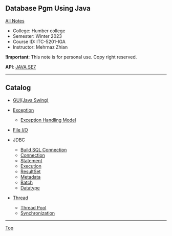## Database Pgm Using Java

[All Notes](../../index.md)

- College: Humber college
- Semester: Winter 2023
- Course ID: ITC-5201-IGA
- Instructor: Mehrnaz Zhian

**!Important**: This note is for personal use. Copy right reserved.

**API**: [JAVA SE7](https://docs.oracle.com/javase/7/docs/api/)

---

## Catalog

- [GUI(Java Swing)](./GUI/java_swing.md)
- [Exception](./exception/exception.md)
  - [Exception Handling Model](./exception/exception_handling_model.md)
- [File I/O](./IO/file_io.md)
- JDBC

  - [Build SQL Connection](./JDBC/build_connection.md)
  - [Connection](./JDBC/connection.md)
  - [Statement](./JDBC/statement.md)
  - [Execution](./JDBC/execution.md)
  - [ResultSet](./JDBC/resultset.md)
  - [Metadata](./JDBC/metadata.md)
  - [Batch](./JDBC/batch.md)
  - [Datatype](./JDBC/datatype.md)

- [Thread](./thread/thread.md)
  - [Thread Pool](./thread/thread_pool.md)
  - [Synchronization](./thread/synchronization.md)

---

[Top](#database-pgm-using-java)
